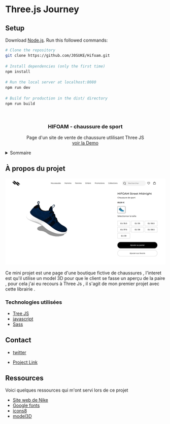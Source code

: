# Three.js Journey

## Setup
Download [Node.js](https://nodejs.org/en/download/).
Run this followed commands:

``` bash
# Clone the repository
git clone https://github.com/J0SUKE/Hifoam.git

# Install dependencies (only the first time)
npm install

# Run the local server at localhost:8080
npm run dev

# Build for production in the dist/ directory
npm run build
```

<div id="top"></div>

<!-- PROJECT LOGO -->
<br />
<div align="center">
  
  <h3 align="center">HIFOAM - chaussure de sport</h3>

  <p align="center">
    Page d'un site de vente de chaussure utlilisant Three JS 
    <br />
    <a href="https://j0suke.github.io/Shoe-store/">voir la Demo</a>
  </p>
</div>


<!-- TABLE OF CONTENTS -->
<details>
  <summary>Sommaire</summary>
  <ol>
    <li>
      <a href="#about-the-project">À propos du projet</a>
      <ul>
        <li><a href="#built-with">Technologies utilisées</a></li>
      </ul>
    </li>
    <li><a href="#contact">Contact</a></li>
    <li><a href="#acknowledgments">Ressources</a></li>
  </ol>
</details>



<!-- ABOUT THE PROJECT -->
## À propos du projet

![screenshot](screenshots/1.png)

Ce mini projet est une page d'une boutique fictive de chaussures , l'interet est qu'il utilise un model 3D pour que le client se fasse un aperçu de la paire , pour cela j'ai eu recours à Three Js , il s'agit de mon premier projet avec cette librairie .

### Technologies utilisées

* [Tree JS](https://threejs.org/)
* [javascript](https://www.javascript.com/)
* [Sass](https://sass-lang.com/)

<!-- CONTACT -->
## Contact

* [twitter](https://twitter.com/Jean_M_____I)

* [Project Link](https://github.com/J0SUKE/Shoe-store)



<!-- ACKNOWLEDGMENTS -->
## Ressources

Voici quelques ressources qui m'ont servi lors de ce projet

* [Site web de Nike](https://www.nike.com/fr/t/chaussure-air-force-1-le-pour-plus-age-D59pRJ/DH2920-111)
* [Google fonts](https://fonts.google.com/)
* [icons8](https://icons8.com/icons/)
* [model3D](https://github.com/KhronosGroup/glTF-Sample-Models/tree/master/2.0/MaterialsVariantsShoe)
